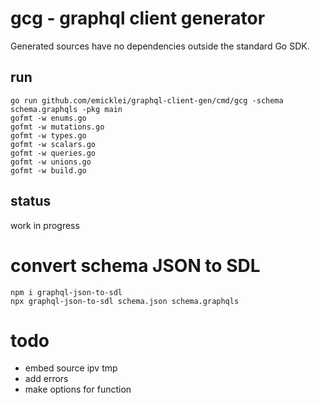 # gcg - graphql client generator

Generated sources have no dependencies outside the standard Go SDK.

## run

    go run github.com/emicklei/graphql-client-gen/cmd/gcg -schema schema.graphqls -pkg main
	gofmt -w enums.go
	gofmt -w mutations.go
	gofmt -w types.go
	gofmt -w scalars.go
	gofmt -w queries.go
	gofmt -w unions.go
	gofmt -w build.go

## status

work in progress

# convert schema JSON to SDL

	npm i graphql-json-to-sdl
	npx graphql-json-to-sdl schema.json schema.graphqls

# todo

- embed source ipv tmp
- add errors
- make options for function